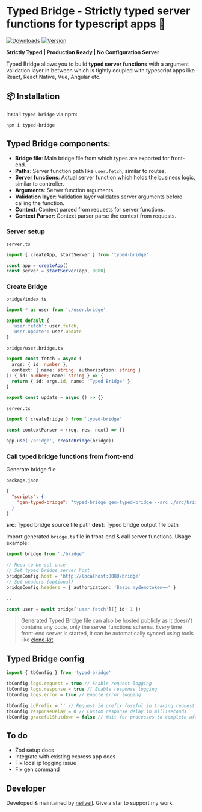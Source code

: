 # Typed Bridge - Strictly typed server functions for typescript apps 🚀

[![Downloads](https://img.shields.io/npm/dm/typed-bridge.svg)](https://www.npmjs.com/package/typed-bridge) [![Version](https://img.shields.io/npm/v/typed-bridge.svg)](https://www.npmjs.com/package/typed-bridge)

**Strictly Typed | Production Ready | No Configuration Server**

Typed Bridge allows you to build **typed server functions** with a argument validation layer in between which is tightly coupled with typescript apps like React, React Native, Vue, Angular etc.

## 📦 Installation

Install `typed-bridge` via npm:

```bash
npm i typed-bridge
```

## Typed Bridge components:

- **Bridge file**: Main bridge file from which types are exported for front-end.
- **Paths**: Server function path like `user.fetch`, similar to routes.
- **Server functions**: Actual server function which holds the business logic, similar to controller.
- **Arguments**: Server function arguments.
- **Validation layer**: Validation layer validates server arguments before calling the function.
- **Context**: Context parsed from requests for server functions.
- **Context Parser**: Context parser parse the context from requests.

### Server setup

`server.ts`

```ts
import { createApp, startServer } from 'typed-bridge'

const app = createApp()
const server = startServer(app, 8080)
```

### Create Bridge

`bridge/index.ts`

```ts
import * as user from './user.bridge'

export default {
  'user.fetch': user.fetch,
  'user.update': user.update
}
```

`bridge/user.bridge.ts`

```ts
export const fetch = async (
  args: { id: number },
  context: { name: string; authorization: string }
): { id: number; name: string } => {
  return { id: args.id, name: 'Typed Bridge' }
}

export const update = async () => {}
```

`server.ts`

```ts
import { createBridge } from 'typed-bridge'

const contextParser = (req, res, next) => {}

app.use('/bridge', createBridge(bridge))
```

### Call typed bridge functions from front-end

Generate bridge file

`package.json`

```json
{
  "scripts": {
    "gen-typed-bridge": "typed-bridge gen-typed-bridge --src ./src/bridge/index.ts --dest ./bridge.ts"
  }
}
```

**src**: Typed bridge source file path
**dest**: Typed bridge output file path

Import generated `bridge.ts` file in front-end & call server functions. Usage example:

```ts
import bridge from './bridge'

// Need to be set once
// Set typed bridge server host
bridgeConfig.host = 'http://localhost:8080/bridge'
// Set headers (optional)
bridgeConfig.headers = { authorization: 'Basic mydemotoken==' }

..

const user = await bridge['user.fetch']({ id: 1 })
```

> Generated Typed Bridge file can also be hosted publicly as it doesn't contains any code, only the server functions schema. Every time front-end server is started, it can be automatically synced using tools like [clone-kit](https://www.npmjs.com/package/clone-kit).

## Typed Bridge config

```ts
import { tbConfig } from 'typed-bridge'

tbConfig.logs.request = true // Enable request logging
tbConfig.logs.response = true // Enable response logging
tbConfig.logs.error = true // Enable error logging

tbConfig.idPrefix = '' // Request id prefix (useful in tracing request in microservice architecture)
tbConfig.responseDelay = 0 // Custom response delay in milliseconds
tbConfig.gracefulShutdown = false // Wait for processes to complete after shutdown
```

## To do

- Zod setup docs
- Integrate with existing express app docs
- Fix local ip logging issue
- Fix gen command

## Developer

Developed & maintained by [neilveil](https://github.com/neilveil). Give a star to support my work.
